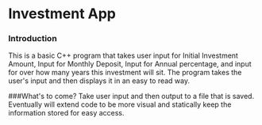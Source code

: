 # Investment App
### Introduction
This is a basic C++ program that takes user input for Initial Investment Amount, Input for Monthly Deposit, Input for Annual percentage, and input for over how many years this investment will sit.
The program takes the user's input and then displays it in an easy to read way.


###What's to come?
Take user input and then output to a file that is saved. Eventually will extend code to be more visual and statically keep the information stored for easy access. 
